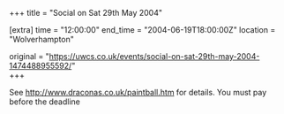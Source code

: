 +++
title = "Social on Sat 29th May 2004"

[extra]
time = "12:00:00"
end_time = "2004-06-19T18:00:00Z"
location = "Wolverhampton"

original = "https://uwcs.co.uk/events/social-on-sat-29th-may-2004-1474488955592/"    
+++

See http://www.draconas.co.uk/paintball.htm for details. You must pay before the deadline

